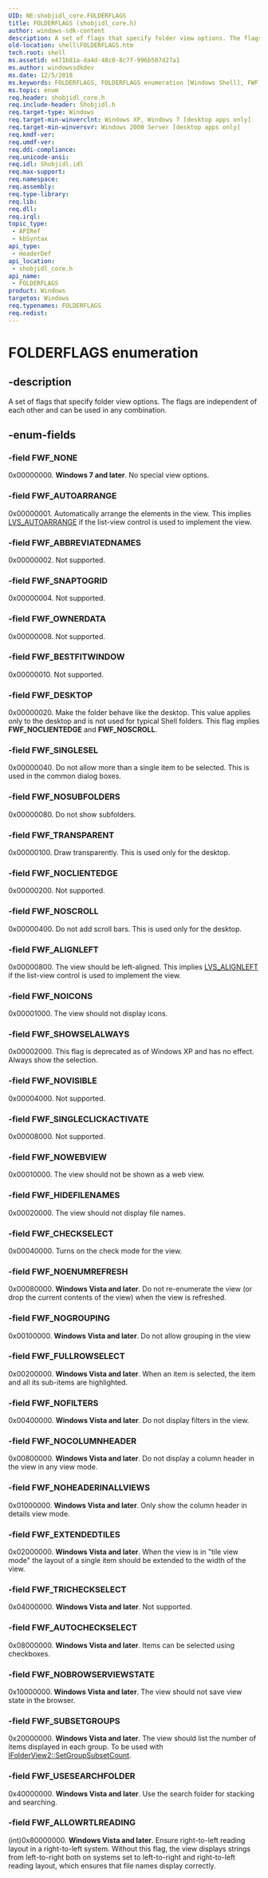 ```yaml
---
UID: NE:shobjidl_core.FOLDERFLAGS
title: FOLDERFLAGS (shobjidl_core.h)
author: windows-sdk-content
description: A set of flags that specify folder view options. The flags are independent of each other and can be used in any combination.
old-location: shell\FOLDERFLAGS.htm
tech.root: shell
ms.assetid: e471b81a-da4d-48c0-8c7f-996b507d27a1
ms.author: windowssdkdev
ms.date: 12/5/2018
ms.keywords: FOLDERFLAGS, FOLDERFLAGS enumeration [Windows Shell], FWF_ABBREVIATEDNAMES, FWF_ALIGNLEFT, FWF_ALLOWRTLREADING, FWF_AUTOARRANGE, FWF_AUTOCHECKSELECT, FWF_BESTFITWINDOW, FWF_CHECKSELECT, FWF_DESKTOP, FWF_EXTENDEDTILES, FWF_FULLROWSELECT, FWF_HIDEFILENAMES, FWF_NOBROWSERVIEWSTATE, FWF_NOCLIENTEDGE, FWF_NOCOLUMNHEADER, FWF_NOENUMREFRESH, FWF_NOFILTERS, FWF_NOGROUPING, FWF_NOHEADERINALLVIEWS, FWF_NOICONS, FWF_NONE, FWF_NOSCROLL, FWF_NOSUBFOLDERS, FWF_NOVISIBLE, FWF_NOWEBVIEW, FWF_OWNERDATA, FWF_SHOWSELALWAYS, FWF_SINGLECLICKACTIVATE, FWF_SINGLESEL, FWF_SNAPTOGRID, FWF_SUBSETGROUPS, FWF_TRANSPARENT, FWF_TRICHECKSELECT, FWF_USESEARCHFOLDER, _win32_FOLDERFLAGS, shell.FOLDERFLAGS, shobjidl_core/FOLDERFLAGS, shobjidl_core/FWF_ABBREVIATEDNAMES, shobjidl_core/FWF_ALIGNLEFT, shobjidl_core/FWF_ALLOWRTLREADING, shobjidl_core/FWF_AUTOARRANGE, shobjidl_core/FWF_AUTOCHECKSELECT, shobjidl_core/FWF_BESTFITWINDOW, shobjidl_core/FWF_CHECKSELECT, shobjidl_core/FWF_DESKTOP, shobjidl_core/FWF_EXTENDEDTILES, shobjidl_core/FWF_FULLROWSELECT, shobjidl_core/FWF_HIDEFILENAMES, shobjidl_core/FWF_NOBROWSERVIEWSTATE, shobjidl_core/FWF_NOCLIENTEDGE, shobjidl_core/FWF_NOCOLUMNHEADER, shobjidl_core/FWF_NOENUMREFRESH, shobjidl_core/FWF_NOFILTERS, shobjidl_core/FWF_NOGROUPING, shobjidl_core/FWF_NOHEADERINALLVIEWS, shobjidl_core/FWF_NOICONS, shobjidl_core/FWF_NONE, shobjidl_core/FWF_NOSCROLL, shobjidl_core/FWF_NOSUBFOLDERS, shobjidl_core/FWF_NOVISIBLE, shobjidl_core/FWF_NOWEBVIEW, shobjidl_core/FWF_OWNERDATA, shobjidl_core/FWF_SHOWSELALWAYS, shobjidl_core/FWF_SINGLECLICKACTIVATE, shobjidl_core/FWF_SINGLESEL, shobjidl_core/FWF_SNAPTOGRID, shobjidl_core/FWF_SUBSETGROUPS, shobjidl_core/FWF_TRANSPARENT, shobjidl_core/FWF_TRICHECKSELECT, shobjidl_core/FWF_USESEARCHFOLDER
ms.topic: enum
req.header: shobjidl_core.h
req.include-header: Shobjidl.h
req.target-type: Windows
req.target-min-winverclnt: Windows XP, Windows 7 [desktop apps only]
req.target-min-winversvr: Windows 2000 Server [desktop apps only]
req.kmdf-ver: 
req.umdf-ver: 
req.ddi-compliance: 
req.unicode-ansi: 
req.idl: Shobjidl.idl
req.max-support: 
req.namespace: 
req.assembly: 
req.type-library: 
req.lib: 
req.dll: 
req.irql: 
topic_type:
 - APIRef
 - kbSyntax
api_type:
 - HeaderDef
api_location:
 - shobjidl_core.h
api_name:
 - FOLDERFLAGS
product: Windows
targetos: Windows
req.typenames: FOLDERFLAGS
req.redist: 
---
```


# FOLDERFLAGS enumeration


## -description


A set of flags that specify folder view options. The flags are independent of each other and can be used in any combination.


## -enum-fields




### -field FWF_NONE

0x00000000. <b>Windows 7 and later</b>. No special view options.


### -field FWF_AUTOARRANGE

0x00000001. Automatically arrange the elements in the view. This implies <a href="https://msdn.microsoft.com/en-us/library/Bb774739(v=VS.85).aspx">LVS_AUTOARRANGE</a> if the list-view control is used to implement the view.


### -field FWF_ABBREVIATEDNAMES

0x00000002. Not supported.


### -field FWF_SNAPTOGRID

0x00000004. Not supported.


### -field FWF_OWNERDATA

0x00000008. Not supported.


### -field FWF_BESTFITWINDOW

0x00000010. Not supported.


### -field FWF_DESKTOP

0x00000020. Make the folder behave like the desktop. This value applies only to the desktop and is not used for typical Shell folders. This flag implies <b>FWF_NOCLIENTEDGE</b> and <b>FWF_NOSCROLL</b>.


### -field FWF_SINGLESEL

0x00000040. Do not allow more than a single item to be selected. This is used in the common dialog boxes.


### -field FWF_NOSUBFOLDERS

0x00000080. Do not show subfolders.


### -field FWF_TRANSPARENT

0x00000100. Draw transparently. This is used only for the desktop.


### -field FWF_NOCLIENTEDGE

0x00000200. Not supported.


### -field FWF_NOSCROLL

0x00000400. Do not add scroll bars. This is used only for the desktop.


### -field FWF_ALIGNLEFT

0x00000800. The view should be left-aligned. This implies <a href="https://msdn.microsoft.com/en-us/library/Bb774739(v=VS.85).aspx">LVS_ALIGNLEFT</a> if the list-view control is used to implement the view.


### -field FWF_NOICONS

0x00001000. The view should not display icons.


### -field FWF_SHOWSELALWAYS

0x00002000. This flag is deprecated as of Windows XP and has no effect. Always show the selection.


### -field FWF_NOVISIBLE

0x00004000. Not supported.


### -field FWF_SINGLECLICKACTIVATE

0x00008000. Not supported.


### -field FWF_NOWEBVIEW

0x00010000. The view should not be shown as a web view.


### -field FWF_HIDEFILENAMES

0x00020000. The view should not display file names.


### -field FWF_CHECKSELECT

0x00040000. Turns on the check mode for the view.


### -field FWF_NOENUMREFRESH

0x00080000. <b>Windows Vista and later</b>. Do not re-enumerate the view (or drop the current contents of the view) when the view is refreshed.


### -field FWF_NOGROUPING

0x00100000. <b>Windows Vista and later</b>. Do not allow grouping in the view


### -field FWF_FULLROWSELECT

0x00200000. <b>Windows Vista and later</b>. When an item is selected, the item and all its sub-items are highlighted.


### -field FWF_NOFILTERS

0x00400000. <b>Windows Vista and later</b>. Do not display filters in the view.


### -field FWF_NOCOLUMNHEADER

0x00800000. <b>Windows Vista and later</b>. Do not display a column header in the view in any view mode.


### -field FWF_NOHEADERINALLVIEWS

0x01000000. <b>Windows Vista and later</b>. Only show the column header in details view mode.


### -field FWF_EXTENDEDTILES

0x02000000. <b>Windows Vista and later</b>. When the view is in "tile view mode" the layout of a single item should be extended to the width of the view.


### -field FWF_TRICHECKSELECT

0x04000000. <b>Windows Vista and later</b>. Not supported.


### -field FWF_AUTOCHECKSELECT

0x08000000. <b>Windows Vista and later</b>. Items can be selected using checkboxes.


### -field FWF_NOBROWSERVIEWSTATE

0x10000000. <b>Windows Vista and later</b>. The view should not save view state in the browser.


### -field FWF_SUBSETGROUPS

0x20000000. <b>Windows Vista and later</b>. The view should list the number of items displayed in each group.  To be used with <a href="https://msdn.microsoft.com/5aacc63a-d129-4539-a43f-f4dd74ab4fea">IFolderView2::SetGroupSubsetCount</a>.


### -field FWF_USESEARCHFOLDER

0x40000000. <b>Windows Vista and later</b>. Use the search folder for stacking and searching.


### -field FWF_ALLOWRTLREADING

(int)0x80000000. <b>Windows Vista and later</b>. Ensure right-to-left reading layout in a right-to-left system. Without this flag, the view displays strings from left-to-right both on systems set to left-to-right and right-to-left reading layout, which ensures that file names display correctly.

